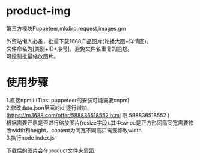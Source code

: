 # product-img

第三方模块Puppeteer,mkdirp,request,images,gm</br>

外贸站懒人必备，批量下载1688产品图片(轮播大图+详情图)。</br>
文件命名为[类别+ID+序号]，避免文件名重复的尴尬。</br>
可控制批量缩放图片。

# 使用步骤
1.直接npm i (Tips: puppeteer的安装可能需要cnpm)</br>
2.修改data.json里面的id,逐行增加.(https://m.1688.com/offer/588836518552.html 取 588836518552 )<br/>根据需要开启是否进行缩放图片(resize字段).其中swipe是正方形同高同宽需要修改width和height，content为同宽不同高只需要修改width</br>
3.执行node index.js

下载后的图片会在product文件夹里面.
